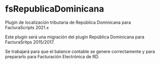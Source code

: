 # fsRepublicaDominicana
Plugin de localización tributaria de República Dominicana para FacturaScripts 2021.x

Este plugin será una migración del plugin República Dominicana para FacturaSritps 2015/2017.

Se trabajará para que el balance contable se genere correctamente y para prepararlo para Facturación Electrónica de RD.
